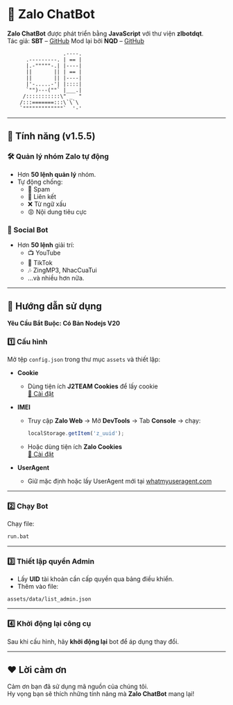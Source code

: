 # 🤖 Zalo ChatBot

**Zalo ChatBot** được phát triển bằng **JavaScript** với thư viện **zlbotdqt**.  
Tác giả: **SBT** – [GitHub](https://github.com/itisme)
Mod lại bởi **NQD** – [GitHub](https://github.com/NQD136)

```
                  .----.
      .---------. | == |
      |.-"""""-.| |----|
      ||       || | == |
      ||       || |----|
      |'-.....-'| |::::|
      `"")---(""` |___.|
     /:::::::::::\" _  "
    /:::=======:::\`\`\
    `"""""""""""""`  '-'
```

---

## 📌 Tính năng (v1.5.5)

### 🛠 Quản lý nhóm Zalo tự động
- Hơn **50 lệnh quản lý** nhóm.
- Tự động chống:
  - 🛑 Spam
  - 🔗 Liên kết
  - ❌ Từ ngữ xấu
  - 😡 Nội dung tiêu cực

### 🎯 Social Bot
- Hơn **50 lệnh** giải trí:
  - 📺 YouTube
  - 🎵 TikTok
  - 🎶 ZingMP3, NhacCuaTui
  - ...và nhiều hơn nữa.

---

## 🚀 Hướng dẫn sử dụng

**Yêu Cầu Bắt Buộc: Có Bản Nodejs V20**

### 1️⃣ Cấu hình
Mở tệp `config.json` trong thư mục `assets` và thiết lập:

- **Cookie**  
  - Dùng tiện ích **J2TEAM Cookies** để lấy cookie  
    [🔗 Cài đặt](https://chrome.google.com/webstore/detail/j2team-cookies/okpidcojinmlaakglcigllbpcpajaibco)

- **IMEI**  
  - Truy cập **Zalo Web** → Mở **DevTools** → Tab **Console** → chạy:
    ```javascript
    localStorage.getItem('z_uuid');
    ```
  - Hoặc dùng tiện ích **Zalo Cookies**  
    [🔗 Cài đặt](https://chromewebstore.google.com/detail/zalo-cookies/ncieaodaagbiemjpallkhhelkjkbkpmj)

- **UserAgent**  
  - Giữ mặc định hoặc lấy UserAgent mới tại [whatmyuseragent.com](https://whatmyuseragent.com/)

---

### 2️⃣ Chạy Bot
Chạy file:
```bash
run.bat
```

---

### 3️⃣ Thiết lập quyền Admin
- Lấy **UID** tài khoản cần cấp quyền qua bảng điều khiển.
- Thêm vào file:
```
assets/data/list_admin.json
```

---

### 4️⃣ Khởi động lại công cụ
Sau khi cấu hình, hãy **khởi động lại** bot để áp dụng thay đổi.

---

## ❤️ Lời cảm ơn
Cảm ơn bạn đã sử dụng mã nguồn của chúng tôi.  
Hy vọng bạn sẽ thích những tính năng mà **Zalo ChatBot** mang lại!
